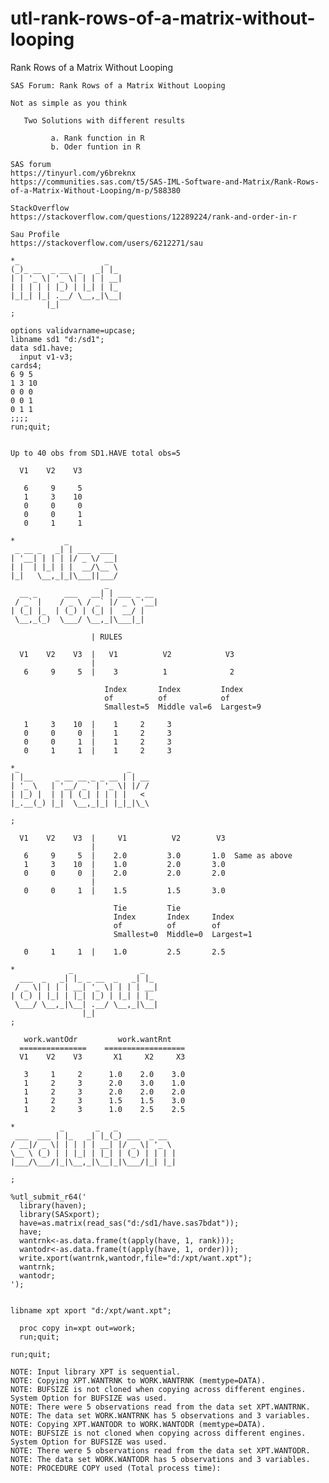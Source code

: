 # utl-rank-rows-of-a-matrix-without-looping
Rank Rows of a Matrix Without Looping 

    SAS Forum: Rank Rows of a Matrix Without Looping                                                                                
                                                                                                                                    
    Not as simple as you think                                                                                                      
                                                                                                                                    
       Two Solutions with different results                                                                                         
                                                                                                                                    
             a. Rank function in R                                                                                                  
             b. Oder funtion in R                                                                                                   
                                                                                                                                    
    SAS forum                                                                                                                       
    https://tinyurl.com/y6breknx                                                                                                    
    https://communities.sas.com/t5/SAS-IML-Software-and-Matrix/Rank-Rows-of-a-Matrix-Without-Looping/m-p/588380                     
                                                                                                                                    
    StackOverflow                                                                                                                   
    https://stackoverflow.com/questions/12289224/rank-and-order-in-r                                                                
                                                                                                                                    
    Sau Profile                                                                                                                     
    https://stackoverflow.com/users/6212271/sau                                                                                     
                                                                                                                                    
    *_                   _                                                                                                          
    (_)_ __  _ __  _   _| |_                                                                                                        
    | | '_ \| '_ \| | | | __|                                                                                                       
    | | | | | |_) | |_| | |_                                                                                                        
    |_|_| |_| .__/ \__,_|\__|                                                                                                       
            |_|                                                                                                                     
    ;                                                                                                                               
                                                                                                                                    
    options validvarname=upcase;                                                                                                    
    libname sd1 "d:/sd1";                                                                                                           
    data sd1.have;                                                                                                                  
      input v1-v3;                                                                                                                  
    cards4;                                                                                                                         
    6 9 5                                                                                                                           
    1 3 10                                                                                                                          
    0 0 0                                                                                                                           
    0 0 1                                                                                                                           
    0 1 1                                                                                                                           
    ;;;;                                                                                                                            
    run;quit;                                                                                                                       
                                                                                                                                    
                                                                                                                                    
    Up to 40 obs from SD1.HAVE total obs=5                                                                                          
                                                                                                                                    
      V1    V2    V3                                                                                                                
                                                                                                                                    
       6     9     5                                                                                                                
       1     3    10                                                                                                                
       0     0     0                                                                                                                
       0     0     1                                                                                                                
       0     1     1                                                                                                                
                                                                                                                                    
    *           _                                                                                                                   
     _ __ _   _| | ___  ___                                                                                                         
    | '__| | | | |/ _ \/ __|                                                                                                        
    | |  | |_| | |  __/\__ \                                                                                                        
    |_|   \__,_|_|\___||___/                                                                                                        
                         _                                                                                                          
      __ _      ___   __| | ___ _ __                                                                                                
     / _` |    / _ \ / _` |/ _ \ '__|                                                                                               
    | (_| |_  | (_) | (_| |  __/ |                                                                                                  
     \__,_(_)  \___/ \__,_|\___|_|                                                                                                  
                                                                                                                                    
                      | RULES                                                                                                       
                                                                                                                                    
      V1    V2    V3  |   V1          V2            V3                                                                              
                      |                                                                                                             
       6     9     5  |    3          1              2                                                                              
                                                                                                                                    
                         Index       Index         Index                                                                            
                         of          of            of                                                                               
                         Smallest=5  Middle val=6  Largest=9                                                                        
                                                                                                                                    
       1     3    10  |    1     2     3                                                                                            
       0     0     0  |    1     2     3                                                                                            
       0     0     1  |    1     2     3                                                                                            
       0     1     1  |    1     2     3                                                                                            
                                                                                                                                    
    *_                        _                                                                                                     
    | |__     _ __ __ _ _ __ | | __                                                                                                 
    | '_ \   | '__/ _` | '_ \| |/ /                                                                                                 
    | |_) |  | | | (_| | | | |   <                                                                                                  
    |_.__(_) |_|  \__,_|_| |_|_|\_\                                                                                                 
                                                                                                                                    
    ;                                                                                                                               
                                                                                                                                    
      V1    V2    V3  |     V1          V2        V3                                                                                
                      |                                                                                                             
       6     9     5  |    2.0         3.0       1.0  Same as above                                                                 
       1     3    10  |    1.0         2.0       3.0                                                                                
       0     0     0  |    2.0         2.0       2.0                                                                                
                      |                                                                                                             
       0     0     1  |    1.5         1.5       3.0                                                                                
                                                                                                                                    
                           Tie         Tie                                                                                          
                           Index       Index     Index                                                                              
                           of          of        of                                                                                 
                           Smallest=0  Middle=0  Largest=1                                                                          
                                                                                                                                    
       0     1     1  |    1.0         2.5       2.5                                                                                
                                                                                                                                    
    *            _               _                                                                                                  
      ___  _   _| |_ _ __  _   _| |_                                                                                                
     / _ \| | | | __| '_ \| | | | __|                                                                                               
    | (_) | |_| | |_| |_) | |_| | |_                                                                                                
     \___/ \__,_|\__| .__/ \__,_|\__|                                                                                               
                    |_|                                                                                                             
    ;                                                                                                                               
                                                                                                                                    
       work.wantOdr         work.wantRnt                                                                                            
      ===============    ==================                                                                                         
      V1    V2    V3       X1     X2     X3                                                                                         
                                                                                                                                    
       3     1     2      1.0    2.0    3.0                                                                                         
       1     2     3      2.0    3.0    1.0                                                                                         
       1     2     3      2.0    2.0    2.0                                                                                         
       1     2     3      1.5    1.5    3.0                                                                                         
       1     2     3      1.0    2.5    2.5                                                                                         
                                                                                                                                    
    *          _       _   _                                                                                                        
     ___  ___ | |_   _| |_(_) ___  _ __                                                                                             
    / __|/ _ \| | | | | __| |/ _ \| '_ \                                                                                            
    \__ \ (_) | | |_| | |_| | (_) | | | |                                                                                           
    |___/\___/|_|\__,_|\__|_|\___/|_| |_|                                                                                           
                                                                                                                                    
    ;                                                                                                                               
                                                                                                                                    
    %utl_submit_r64('                                                                                                               
      library(haven);                                                                                                               
      library(SASxport);                                                                                                            
      have=as.matrix(read_sas("d:/sd1/have.sas7bdat"));                                                                             
      have;                                                                                                                         
      wantrnk<-as.data.frame(t(apply(have, 1, rank)));                                                                              
      wantodr<-as.data.frame(t(apply(have, 1, order)));                                                                             
      write.xport(wantrnk,wantodr,file="d:/xpt/want.xpt");                                                                          
      wantrnk;                                                                                                                      
      wantodr;                                                                                                                      
    ');                                                                                                                             
                                                                                                                                    
                                                                                                                                    
    libname xpt xport "d:/xpt/want.xpt";                                                                                            
                                                                                                                                    
      proc copy in=xpt out=work;                                                                                                    
      run;quit;                                                                                                                     
                                                                                                                                    
    run;quit;                                                                                                                       
                                                                                                                                    
    NOTE: Input library XPT is sequential.                                                                                          
    NOTE: Copying XPT.WANTRNK to WORK.WANTRNK (memtype=DATA).                                                                       
    NOTE: BUFSIZE is not cloned when copying across different engines. System Option for BUFSIZE was used.                          
    NOTE: There were 5 observations read from the data set XPT.WANTRNK.                                                             
    NOTE: The data set WORK.WANTRNK has 5 observations and 3 variables.                                                             
    NOTE: Copying XPT.WANTODR to WORK.WANTODR (memtype=DATA).                                                                       
    NOTE: BUFSIZE is not cloned when copying across different engines. System Option for BUFSIZE was used.                          
    NOTE: There were 5 observations read from the data set XPT.WANTODR.                                                             
    NOTE: The data set WORK.WANTODR has 5 observations and 3 variables.                                                             
    NOTE: PROCEDURE COPY used (Total process time):                                                                                 
                                                                                                                                    
                                                                                                                                    
                                                                                                                                    
